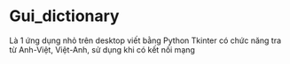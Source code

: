 # Gui_dictionary
Là 1 ứng dụng nhỏ trên desktop viết bằng Python Tkinter có chức năng tra từ Anh-Việt, Việt-Anh, sử dụng khi có kết nối mạng
